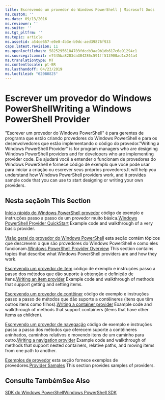 ```yaml
---
title: Escrevendo um provedor do Windows PowerShell | Microsoft Docs
ms.custom: ''
ms.date: 09/13/2016
ms.reviewer: ''
ms.suite: ''
ms.tgt_pltfrm: ''
ms.topic: article
ms.assetid: a54ce657-e0e0-4b3e-b9dc-aed39876f933
caps.latest.revision: 11
ms.openlocfilehash: 58252956184703fdcdb3aa9b1db617c6e91294c1
ms.sourcegitcommit: e7445ba8203da304286c591ff513900ad1c244a4
ms.translationtype: MT
ms.contentlocale: pt-BR
ms.lasthandoff: 04/23/2019
ms.locfileid: "62080825"
---
```

# <a name="writing-a-windows-powershell-provider"></a><span data-ttu-id="d389c-102">Escrever um provedor do Windows PowerShell</span><span class="sxs-lookup"><span data-stu-id="d389c-102">Writing a Windows PowerShell Provider</span></span>

<span data-ttu-id="d389c-103">"Escrever um provedor do Windows PowerShell" é para gerentes de programa que estão criando provedores do Windows PowerShell e para os desenvolvedores que estão implementando o código do provedor.</span><span class="sxs-lookup"><span data-stu-id="d389c-103">"Writing a Windows PowerShell Provider" is for program managers who are designing Windows PowerShell providers and for developers who are implementing provider code.</span></span> <span data-ttu-id="d389c-104">Ele ajudará você a entender o funcionam de provedores do Windows PowerShell e fornece código de exemplo que você pode usar para iniciar a criação ou escrever seus próprios provedores.</span><span class="sxs-lookup"><span data-stu-id="d389c-104">It will help you understand how Windows PowerShell providers work, and it provides sample code that you can use to start designing or writing your own providers.</span></span>

## <a name="in-this-section"></a><span data-ttu-id="d389c-105">Nesta seção</span><span class="sxs-lookup"><span data-stu-id="d389c-105">In This Section</span></span>

<span data-ttu-id="d389c-106">[Início rápido do Windows PowerShell provedor](./windows-powershell-provider-quickstart.md) código de exemplo e instruções passo a passo de um provedor muito básica.</span><span class="sxs-lookup"><span data-stu-id="d389c-106">[Windows PowerShell Provider QuickStart](./windows-powershell-provider-quickstart.md) Example code and walkthrough of a very basic provider.</span></span>

<span data-ttu-id="d389c-107">[Visão geral do provedor do Windows PowerShell](./windows-powershell-provider-overview.md) esta seção contém tópicos que descrevem o que são provedores do Windows PowerShell e como eles funcionam.</span><span class="sxs-lookup"><span data-stu-id="d389c-107">[Windows PowerShell Provider Overview](./windows-powershell-provider-overview.md) This section contains topics that describe what Windows PowerShell providers are and how they work.</span></span>

<span data-ttu-id="d389c-108">[Escrevendo um provedor de item](./writing-an-item-provider.md) código de exemplo e instruções passo a passo dos métodos que dão suporte à obtenção e definição de itens.</span><span class="sxs-lookup"><span data-stu-id="d389c-108">[Writing an item provider](./writing-an-item-provider.md) Example code and walkthrough of methods that support getting and setting items.</span></span>

<span data-ttu-id="d389c-109">[Escrevendo um provedor de contêiner](./writing-a-container-provider.md) código de exemplo e instruções passo a passo de métodos que dão suporte a contêineres (itens que têm outros itens como filhos).</span><span class="sxs-lookup"><span data-stu-id="d389c-109">[Writing a container provider](./writing-a-container-provider.md) Example code and walkthrough of methods that support containers (items that have other items as children).</span></span>

<span data-ttu-id="d389c-110">[Escrevendo um provedor de navegação](./writing-a-navigation-provider.md) código de exemplo e instruções passo a passo dos métodos que oferecem suporte a contêineres aninhados, caminhos relativos e movendo itens de um caminho para outro.</span><span class="sxs-lookup"><span data-stu-id="d389c-110">[Writing a navigation provider](./writing-a-navigation-provider.md) Example code and walkthrough of methods that support nested containers, relative paths, and moving items from one path to another.</span></span>

<span data-ttu-id="d389c-111">[Exemplos de provedor](./provider-samples.md) esta seção fornece exemplos de provedores.</span><span class="sxs-lookup"><span data-stu-id="d389c-111">[Provider Samples](./provider-samples.md) This section provides samples of providers.</span></span>

## <a name="see-also"></a><span data-ttu-id="d389c-112">Consulte Também</span><span class="sxs-lookup"><span data-stu-id="d389c-112">See Also</span></span>

[<span data-ttu-id="d389c-113">SDK do Windows PowerShell</span><span class="sxs-lookup"><span data-stu-id="d389c-113">Windows PowerShell SDK</span></span>](../windows-powershell-reference.md)